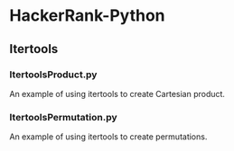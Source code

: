 # HackerRank-Python

## Itertools

  ### ItertoolsProduct.py
  An example of using itertools to create Cartesian product.

  ### ItertoolsPermutation.py
  An example of using itertools to create permutations.
